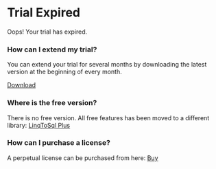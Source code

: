 # Trial Expired

Oops! Your trial has expired.

### How can I extend my trial?
You can extend your trial for several months by downloading the latest version at the beginning of every month.

<a class="btn btn-lg btn-z" role="button" href="/download" onclick="ga('send', 'event', { eventAction: 'download'});">
	<i class="fa fa-cloud-download" aria-hidden="true"></i>
	Download
	<i class="fa fa-angle-right"></i>
</a>

### Where is the free version?
There is no free version. All free features has been moved to a different library: <a href="http://linqtosql-plus.net" target="_blank">LinqToSql Plus</a>

### How can I purchase a license?
A perpetual license can be purchased from here: <a href="http://linqtosql-plus.net/pricing">Buy</a>
